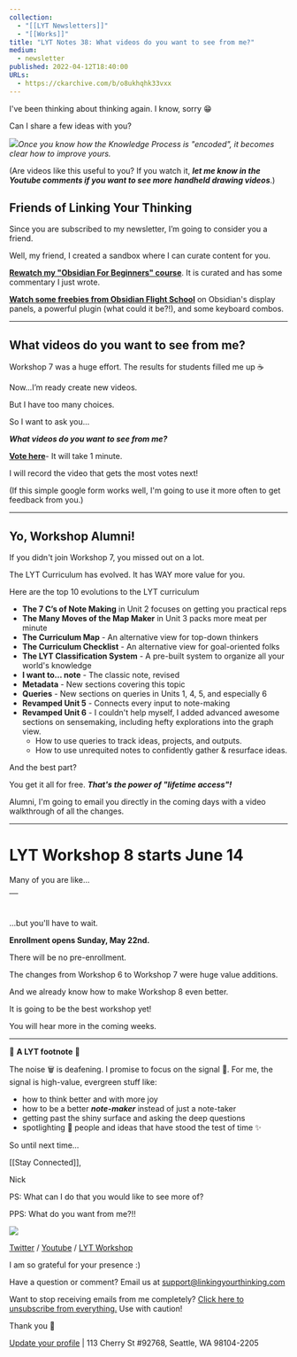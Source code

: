 ```yaml
---
collection:
  - "[[LYT Newsletters]]"
  - "[[Works]]"
title: "LYT Notes 38: What videos do you want to see from me?"
medium:
  - newsletter
published: 2022-04-12T18:40:00
URLs:
  - https://ckarchive.com/b/o8ukhqhk33vxx
---
```


I've been thinking about thinking again. I know, sorry 😁

Can I share a few ideas with you?

[![](https://functions-js.convertkit.com/playbutton?src=null&play=%23FFFFFF&accent=%235dbcd2&thumbnailof=https%3A%2F%2Fyoutu.be%2FkkqpL5SfXbc&width=480&height=270&fit=contain)](https://youtu.be/kkqpL5SfXbc)*Once you know how the Knowledge Process is "encoded", it becomes clear how to improve yours.*

(Are videos like this useful to you? If you watch it, ***let me know in the Youtube comments if you want to see more*** ***handheld drawing videos***.)

## Friends of Linking Your Thinking

Since you are subscribed to my newsletter, I’m going to consider you a friend.

Well, my friend, I created a sandbox where I can curate content for you.

**​**[**Rewatch my "Obsidian For Beginners" course**](https://friends.linkingyourthinking.com/t/obsidian-for-beginners/14). It is curated and has some commentary I just wrote.

**​**[**Watch some freebies from Obsidian Flight School**](https://friends.linkingyourthinking.com/t/flight-school-freebies/27) on Obsidian's display panels, a powerful plugin (what could it be?!), and some keyboard combos.

---

## What videos do you want to see from me?

Workshop 7 was a huge effort. The results for students filled me up ☕️

Now…I’m ready create new videos.

But I have too many choices.

So I want to ask you…

***What videos do you want to see from me?***

​[**Vote here**](https://docs.google.com/forms/d/e/1FAIpQLSfq-xi1NI1IOEIHQ3YxiYqfoLkQ2Crj0F6u29fbhdYhVKYXjQ/viewform?usp=sf_link)- It will take 1 minute.

I will record the video that gets the most votes next!

(If this simple google form works well, I'm going to use it more often to get feedback from you.)

---

## Yo, Workshop Alumni!

If you didn't join Workshop 7, you missed out on a lot.

The LYT Curriculum has evolved. It has WAY more value for you.

Here are the top 10 evolutions to the LYT curriculum

* **The 7 C’s of Note Making** in Unit 2 focuses on getting you practical reps
* **The Many Moves of the Map Maker** in Unit 3 packs more meat per minute
* **The Curriculum Map** - An alternative view for top-down thinkers
* **The Curriculum Checklist** - An alternative view for goal-oriented folks
* **The LYT Classification System** - A pre-built system to organize all your world's knowledge
* **I want to… note** - The classic note, revised
* **Metadata** - New sections covering this topic
* **Queries** - New sections on queries in Units 1, 4, 5, and especially 6
* **Revamped Unit 5** - Connects every input to note-making
* **Revamped Unit 6** - I couldn't help myself, I added advanced awesome sections on sensemaking, including hefty explorations into the graph view.
  + How to use queries to track ideas, projects, and outputs.
  + How to use unrequited notes to confidently gather & resurface ideas.

And the best part?

You get it all for free. ***That's the power of "lifetime access"!***

Alumni, I'm going to email you directly in the coming days with a video walkthrough of all the changes.

---

# LYT Workshop 8 starts June 14

Many of you are like…

| ​ |
| --- |

…but you'll have to wait.

**Enrollment opens Sunday, May 22nd.**

There will be no pre-enrollment.

The changes from Workshop 6 to Workshop 7 were huge value additions.

And we already know how to make Workshop 8 even better.

It is going to be the best workshop yet!

You will hear more in the coming weeks.

---

👣 **A LYT footnote** 🎵

The noise 🗑 is deafening. I promise to focus on the signal 🌿. For me, the signal is high-value, evergreen stuff like:

* how to think better and with more joy
* how to be a better ***note-maker*** instead of just a note-taker
* getting past the shiny surface and asking the deep questions
* spotlighting 🔦 people and ideas that have stood the test of time ✨

So until next time…

[[Stay Connected]],

Nick

PS: What can I do that you would like to see more of?

PPS: What do you want from me?!!

![](https://embed.filekitcdn.com/e/dv87Nny89souiCFyZqnEgh/t5xLoqQjMXTWs4akdeAMSG/email)

[Twitter](https://twitter.com/NickMilo) / [Youtube](https://www.youtube.com/channel/UC85D7ERwhke7wVqskV_DZUA) / [LYT Workshop](https://www.linkingyourthinking.com/)

I am so grateful for your presence :)

Have a question or comment? Email us at
[support@linkingyourthinking.com](mailto:support@linkingyourthinking.com)

Want to stop receiving emails from me completely? [Click here to unsubscribe from everything.](https://preview.convertkit-mail2.com/unsubscribe) Use with caution!

Thank you 🙏

[Update your profile](https://preview.convertkit-mail2.com/preferences) | 113 Cherry St #92768, Seattle, WA 98104-2205

